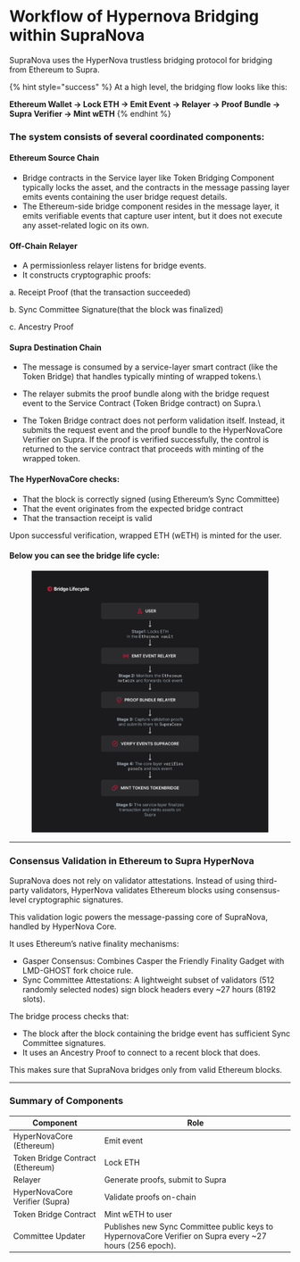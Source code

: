 # Workflow of Hypernova Bridging within SupraNova

SupraNova uses the HyperNova trustless bridging protocol for bridging from Ethereum to Supra.&#x20;

{% hint style="success" %}
At a high level, the bridging flow looks like this:

**Ethereum Wallet → Lock ETH → Emit Event → Relayer → Proof Bundle → Supra Verifier → Mint wETH**&#x20;
{% endhint %}

### The system consists of several coordinated components:

#### **Ethereum Source Chain**

* Bridge contracts in the Service layer like Token Bridging Component typically locks the asset, and the contracts in the message passing layer emits events containing the user bridge request details.
* The Ethereum-side bridge component resides in the message layer, it emits verifiable events that capture user intent, but it does not execute any asset-related logic on its own.

#### Off-Chain Relayer

* A permissionless relayer listens for bridge events.
* It constructs cryptographic proofs:

&#x20;   a. Receipt Proof (that the transaction succeeded)

&#x20;   b. Sync Committee Signature(that the block was finalized)

&#x20;   c. Ancestry Proof&#x20;

#### **Supra Destination Chain**

* The message is consumed by a service-layer smart contract (like the Token Bridge) that handles typically minting of wrapped tokens.\

* The relayer submits the proof bundle along with the bridge request event to the  Service Contract (Token Bridge contract) on Supra.\

* The Token Bridge contract does not perform validation itself. Instead, it submits the request event and the proof bundle  to the HyperNovaCore Verifier on Supra. If the proof is verified successfully, the control is returned to the service contract that  proceeds with minting of the wrapped token.

#### The HyperNovaCore checks:

* That the block is correctly signed (using Ethereum’s Sync Committee)
* That the event originates from the expected bridge contract
* That the transaction receipt is valid

Upon successful verification, wrapped ETH (wETH) is minted for the user.

#### Below you can see the bridge life cycle:

<figure><img src=".gitbook/assets/2.png" alt=""><figcaption></figcaption></figure>

***

### Consensus Validation in Ethereum to Supra HyperNova&#x20;

SupraNova does not rely on validator attestations. Instead of using third-party validators, HyperNova validates Ethereum blocks using consensus-level cryptographic signatures.

This validation logic powers the message-passing core of SupraNova, handled by HyperNova Core.

&#x20;It uses Ethereum’s native finality mechanisms:

* Gasper Consensus: Combines Casper the Friendly Finality Gadget with LMD-GHOST fork choice rule.
* Sync Committee Attestations: A lightweight subset of validators (512 randomly selected nodes) sign block headers every \~27 hours (8192 slots).

The bridge process checks that:

* The block after the block containing the bridge event has sufficient Sync Committee signatures.
* It uses an Ancestry Proof to connect to a recent block that does.

This makes sure that SupraNova bridges only from valid Ethereum blocks.

***

### Summary of Components

| **Component**                    | **Role**                                                                                                  |
| -------------------------------- | --------------------------------------------------------------------------------------------------------- |
| HyperNovaCore (Ethereum)         | Emit event                                                                                                |
| Token Bridge Contract (Ethereum) | Lock ETH                                                                                                  |
| Relayer                          | Generate proofs, submit to Supra                                                                          |
| HyperNovaCore Verifier (Supra)   | Validate proofs on-chain                                                                                  |
| Token Bridge Contract            | Mint wETH to user                                                                                         |
| Committee Updater                | Publishes new Sync Committee public keys to HypernovaCore Verifier on Supra every \~27 hours (256 epoch). |
